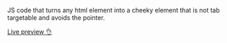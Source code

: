 JS code that turns any html element into a cheeky element that is not tab targetable and avoids the pointer.

[Live preview 👌](https://maxp421.github.io/runningButton/)
